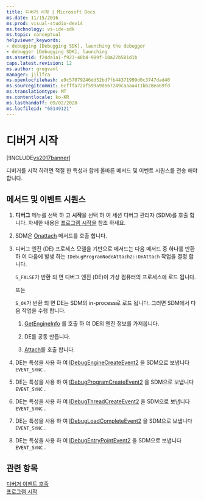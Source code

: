 ```yaml
---
title: 디버거 시작 | Microsoft Docs
ms.date: 11/15/2016
ms.prod: visual-studio-dev14
ms.technology: vs-ide-sdk
ms.topic: conceptual
helpviewer_keywords:
- debugging [Debugging SDK], launching the debugger
- debugger [Debugging SDK], launching
ms.assetid: f24da1a1-f923-48b4-989f-18a22b581d1b
caps.latest.revision: 12
ms.author: gregvanl
manager: jillfra
ms.openlocfilehash: e9c57079246dd52bd7fb44371999d0c3747dad40
ms.sourcegitcommit: 6cfffa72af599a9d667249caaaa411bb28ea69fd
ms.translationtype: MT
ms.contentlocale: ko-KR
ms.lasthandoff: 09/02/2020
ms.locfileid: "68149121"
---
```

# <a name="launching-the-debugger"></a>디버거 시작
[!INCLUDE[vs2017banner](../../includes/vs2017banner.md)]

디버거를 시작 하려면 적절 한 특성과 함께 올바른 메서드 및 이벤트 시퀀스를 전송 해야 합니다.  
  
## <a name="sequences-of-methods-and-events"></a>메서드 및 이벤트 시퀀스  
  
1. **디버그** 메뉴를 선택 하 고 **시작**을 선택 하 여 세션 디버그 관리자 (SDM)를 호출 합니다. 자세한 내용은 [프로그램 시작을](../../extensibility/debugger/launching-a-program.md) 참조 하세요.  
  
2. SDM은 [Onattach](../../extensibility/debugger/reference/idebugprogramnodeattach2-onattach.md) 메서드를 호출 합니다.  
  
3. 디버그 엔진 (DE) 프로세스 모델을 기반으로 메서드는 다음 메서드 중 하나를 반환 하 여 다음에 발생 하는 `IDebugProgramNodeAttach2::OnAttach` 작업을 결정 합니다.  
  
     `S_FALSE`가 반환 되 면 디버그 엔진 (DE)이 가상 컴퓨터의 프로세스에 로드 됩니다.  
  
     또는  
  
     `S_OK`가 반환 되 면 DE는 SDM의 in-process로 로드 됩니다. 그러면 SDM에서 다음 작업을 수행 합니다.  
  
    1. [GetEngineInfo](../../extensibility/debugger/reference/idebugprogramnode2-getengineinfo.md) 를 호출 하 여 DE의 엔진 정보를 가져옵니다.  
  
    2. DE를 공동 만듭니다.  
  
    3. [Attach](../../extensibility/debugger/reference/idebugengine2-attach.md)를 호출 합니다.  
  
4. DE는 특성을 사용 하 여 [IDebugEngineCreateEvent2](../../extensibility/debugger/reference/idebugenginecreateevent2.md) 을 SDM으로 보냅니다 `EVENT_SYNC` .  
  
5. DE는 특성을 사용 하 여 [IDebugProgramCreateEvent2](../../extensibility/debugger/reference/idebugprogramcreateevent2.md) 을 SDM으로 보냅니다 `EVENT_SYNC` .  
  
6. DE는 특성을 사용 하 여 [IDebugThreadCreateEvent2](../../extensibility/debugger/reference/idebugthreadcreateevent2.md) 을 SDM으로 보냅니다 `EVENT_SYNC` .  
  
7. DE는 특성을 사용 하 여 [IDebugLoadCompleteEvent2](../../extensibility/debugger/reference/idebugloadcompleteevent2.md) 을 SDM으로 보냅니다 `EVENT_SYNC` .  
  
8. DE는 특성을 사용 하 여 [IDebugEntryPointEvent2](../../extensibility/debugger/reference/idebugentrypointevent2.md) 을 SDM으로 보냅니다 `EVENT_SYNC` .  
  
## <a name="see-also"></a>관련 항목  
 [디버거 이벤트 호출](../../extensibility/debugger/calling-debugger-events.md)   
 [프로그램 시작](../../extensibility/debugger/launching-a-program.md)
